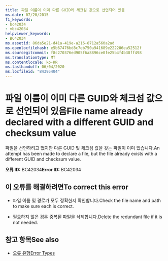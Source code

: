 ```yaml
---
title: 파일 이름이 이미 다른 GUID와 체크섬 값으로 선언되어 있음
ms.date: 07/20/2015
f1_keywords:
- bc42034
- vbc42034
helpviewer_keywords:
- BC42034
ms.assetid: 86da5e21-d41a-419e-a216-8712a560a2ad
ms.openlocfilehash: e5b67476bd8c7eb750a941689e222286ea52512f
ms.sourcegitcommit: f8c270376ed905f6a8896ce0fe25b4f4b38ff498
ms.translationtype: MT
ms.contentlocale: ko-KR
ms.lasthandoff: 06/04/2020
ms.locfileid: "84395404"
---
```

# <a name="file-name-already-declared-with-a-different-guid-and-checksum-value"></a><span data-ttu-id="4b266-102">파일 이름이 이미 다른 GUID와 체크섬 값으로 선언되어 있음</span><span class="sxs-lookup"><span data-stu-id="4b266-102">File name already declared with a different GUID and checksum value</span></span>
<span data-ttu-id="4b266-103">파일을 선언하려고 했지만 다른 GUID 및 체크섬 값을 갖는 파일이 이미 있습니다.</span><span class="sxs-lookup"><span data-stu-id="4b266-103">An attempt has been made to declare a file, but the file already exists with a different GUID and checksum value.</span></span>  
  
 <span data-ttu-id="4b266-104">**오류 ID:** BC42034</span><span class="sxs-lookup"><span data-stu-id="4b266-104">**Error ID:** BC42034</span></span>  
  
## <a name="to-correct-this-error"></a><span data-ttu-id="4b266-105">이 오류를 해결하려면</span><span class="sxs-lookup"><span data-stu-id="4b266-105">To correct this error</span></span>  
  
- <span data-ttu-id="4b266-106">파일 이름 및 경로가 모두 정확한지 확인합니다.</span><span class="sxs-lookup"><span data-stu-id="4b266-106">Check the file name and path to make sure each is correct.</span></span>  
  
- <span data-ttu-id="4b266-107">필요하지 않은 경우 중복된 파일을 삭제합니다.</span><span class="sxs-lookup"><span data-stu-id="4b266-107">Delete the redundant file if it is not needed.</span></span>  
  
## <a name="see-also"></a><span data-ttu-id="4b266-108">참고 항목</span><span class="sxs-lookup"><span data-stu-id="4b266-108">See also</span></span>

- [<span data-ttu-id="4b266-109">오류 유형</span><span class="sxs-lookup"><span data-stu-id="4b266-109">Error Types</span></span>](../programming-guide/language-features/error-types.md)
